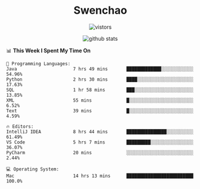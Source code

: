 <h1 align="center">Swenchao</h3>

<p align="center">
  <img src="https://visitor-badge.glitch.me/badge?page_id=Swenchao" alt="vistors" />
</p>

<p align="center">
  <img src="https://github-readme-stats.vercel.app/api?username=Swenchao&count_private=true&show_icons=true&theme=vue-dark&hide_title=true" alt="github stats" />
</p>

<!--START_SECTION:waka-->
📊 **This Week I Spent My Time On** 

```text
💬 Programming Languages: 
Java                     7 hrs 49 mins       █████████████░░░░░░░░░░░░   54.96% 
Python                   2 hrs 30 mins       ████░░░░░░░░░░░░░░░░░░░░░   17.63% 
SQL                      1 hr 58 mins        ███░░░░░░░░░░░░░░░░░░░░░░   13.85% 
XML                      55 mins             █░░░░░░░░░░░░░░░░░░░░░░░░   6.52% 
Text                     39 mins             █░░░░░░░░░░░░░░░░░░░░░░░░   4.59%

🔥 Editors: 
IntelliJ IDEA            8 hrs 44 mins       ███████████████░░░░░░░░░░   61.49% 
VS Code                  5 hrs 7 mins        █████████░░░░░░░░░░░░░░░░   36.07% 
PyCharm                  20 mins             ░░░░░░░░░░░░░░░░░░░░░░░░░   2.44%

💻 Operating System: 
Mac                      14 hrs 13 mins      █████████████████████████   100.0%

```


<!--END_SECTION:waka-->
